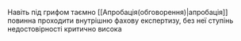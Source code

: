 Навіть під грифом таємно [[Апробація(обговорення)|апробація]]  повинна проходити внутрішню фахову експертизу, без неї ступінь недостовірності критично висока